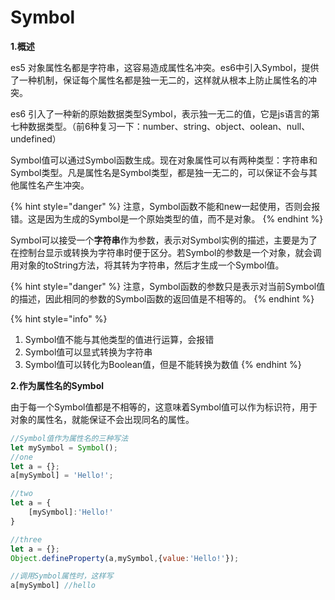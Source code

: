 # Symbol

**1.概述**

es5 对象属性名都是字符串，这容易造成属性名冲突。es6中引入Symbol，提供了一种机制，保证每个属性名都是独一无二的，这样就从根本上防止属性名的冲突。

es6 引入了一种新的原始数据类型Symbol，表示独一无二的值，它是js语言的第七种数据类型。（前6种复习一下：number、string、object、oolean、null、undefined）

Symbol值可以通过Symbol函数生成。现在对象属性可以有两种类型：字符串和Symbol类型。凡是属性名是Symbol类型，都是独一无二的，可以保证不会与其他属性名产生冲突。

{% hint style="danger" %}
注意，Symbol函数不能和new一起使用，否则会报错。这是因为生成的Symbol是一个原始类型的值，而不是对象。
{% endhint %}

Symbol可以接受一个**字符串**作为参数，表示对Symbol实例的描述，主要是为了在控制台显示或转换为字符串时便于区分。若Symbol的参数是一个对象，就会调用对象的toString方法，将其转为字符串，然后才生成一个Symbol值。

{% hint style="danger" %}
注意，Symbol函数的参数只是表示对当前Symbol值的描述，因此相同的参数的Symbol函数的返回值是不相等的。
{% endhint %}

{% hint style="info" %}
1. Symbol值不能与其他类型的值进行运算，会报错
2. Symbol值可以显式转换为字符串
3. Symbol值可以转化为Boolean值，但是不能转换为数值
{% endhint %}

**2.作为属性名的Symbol**

由于每一个Symbol值都是不相等的，这意味着Symbol值可以作为标识符，用于对象的属性名，就能保证不会出现同名的属性。

```javascript
//Symbol值作为属性名的三种写法
let mySymbol = Symbol();
//one
let a = {};
a[mySymbol] = 'Hello!';

//two
let a = {
    [mySymbol]:'Hello!'
}

//three
let a = {};
Object.defineProperty(a,mySymbol,{value:'Hello!'});

//调用Symbol属性时，这样写
a[mySymbol] //hello
```

